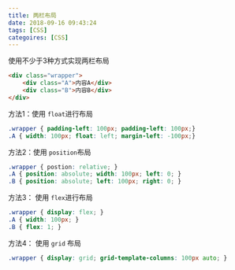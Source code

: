 ```yaml
---
title: 两栏布局
date: 2018-09-16 09:43:24
tags: [CSS]
categoires: [CSS]
---
```


使用不少于3种方式实现两栏布局

``` html
<div class="wrapper">
    <div class="A">内容A</div>
    <div class="B">内容B</div>
</div>
```



方法1：使用 `float`进行布局

``` css
.wrapper { padding-left: 100px; padding-left: 100px;} 
.A { width: 100px; float: left; margin-left: -100px;} 
```

方法2：使用 `position`布局

``` css
.wrapper { postion: relative; } 
.A { position: absolute; width: 100px; left: 0; } 
.B { position: absolute; left: 100px; right: 0; }
```

方法3： 使用 `flex`进行布局

``` css
.wrapper { display: flex; }
.A { width: 100px; } 
.B { flex: 1; }
```

方法4： 使用 `grid` 布局

``` css
.wrapper { display: grid; grid-template-columns: 100px auto; }
```



